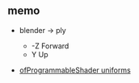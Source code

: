 
## memo

- blender -> ply 
  - -Z Forward
  - Y Up

- [ofProgrammableShader uniforms](https://forum.openframeworks.cc/t/ofshader-given-glsl-variables/16567/2)
